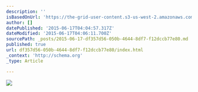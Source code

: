 ```yaml
---
description: ''
isBasedOnUrl: 'https://the-grid-user-content.s3-us-west-2.amazonaws.com/80ba98d1-12f7-4781-9b86-1d24b52fd294.png'
author: []
datePublished: '2015-06-17T04:04:57.317Z'
dateModified: '2015-06-17T04:06:11.700Z'
sourcePath: _posts/2015-06-17-df357d56-050b-4644-8df7-f12dccb77e80.md
published: true
url: df357d56-050b-4644-8df7-f12dccb77e80/index.html
_context: 'http://schema.org'
_type: Article

---
```

![](https://the-grid-user-content.s3-us-west-2.amazonaws.com/80ba98d1-12f7-4781-9b86-1d24b52fd294.png)
